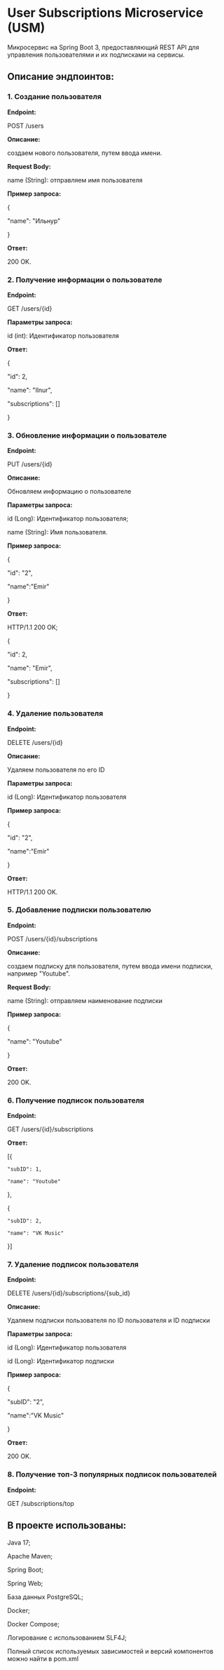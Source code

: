 # User Subscriptions Microservice (USM)
Микросервис на Spring Boot 3, предоставляющий REST API для управления пользователями и их подписками на сервисы.
## **Описание эндпоинтов:**
### **1. Создание пользователя**

**Endpoint:**

POST /users

**Описание:**

создаем нового пользователя, путем ввода имени.

**Request Body:**

name (String): отправляем имя пользователя

**Пример запроса:**

{

"name": "Ильнур"

}

**Ответ:**

200 OK.

### **2. Получение информации о пользователе**

**Endpoint:**

GET /users/{id}

**Параметры запроса:**

id (int): Идентификатор пользователя

**Ответ:**

{

  "id": 2,
  
  "name": "Ilnur",
  
  "subscriptions": []
  
}

### 3. Обновление информации о пользователе

**Endpoint:**

PUT /users/{id}

**Описание:**

Обновляем информацию о пользователе

**Параметры запроса:**

id (Long): Идентификатор пользователя;

name (String): Имя пользователя.

**Пример запроса:**

{

  "id": "2",
  
  "name":"Emir"
  
}

**Ответ:**

HTTP/1.1 200 OK;

{

  "id": 2,
  
  "name": "Emir",
  
  "subscriptions": []
  
}

### 4. Удаление пользователя

**Endpoint:**

DELETE /users/{id}

**Описание:**

Удаляем пользователя по его ID

**Параметры запроса:**

id (Long): Идентификатор пользователя

**Пример запроса:**

{

  "id": "2",
  
  "name":"Emir"
  
}

**Ответ:**

HTTP/1.1 200 OK.

### 5. Добавление подписки пользователю

**Endpoint:**

POST /users/{id}/subscriptions

**Описание:**

создаем подписку для пользователя, путем ввода имени подписки, например "Youtube".

**Request Body:**

name (String): отправляем наименование подписки

**Пример запроса:**

{

"name": "Youtube"

}

**Ответ:**

200 OK.

### 6. Получение подписок пользователя

**Endpoint:**

GET /users/{id}/subscriptions

**Ответ:**

[{

    "subID": 1,
    
    "name": "Youtube"
  
},

{

    "subID": 2,
    
    "name": "VK Music"
  
}]

### 7. Удаление подписок пользователя

**Endpoint:**

DELETE /users/{id}/subscriptions/{sub_id}

**Описание:**

Удаляем подписки пользователя по ID пользователя и ID подписки

**Параметры запроса:**

id (Long): Идентификатор пользователя

id (Long): Идентификатор подписки

**Пример запроса:**

{

  "subID": "2",
  
  "name":"VK Music"
  
}

**Ответ:**

200 OK.

### 8. Получение топ-3 популярных подписок пользователей

**Endpoint:**

GET /subscriptions/top

## В проекте использованы:  
Java 17;

Apache Maven;

Spring Boot;

Spring Web;

База данных PostgreSQL;

Docker;

Docker Compose;

Логирование с использованием SLF4J;

Полный список используемых зависимостей и версий компонентов можно найти в pom.xml
